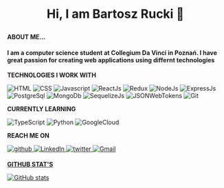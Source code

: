 # <p align='center'> Hi, I am Bartosz Rucki 👋 </p>

<!-- ---

![Brand](firstCover.jpg)

--- -->

**ABOUT ME...**
<p align='center'>
<h4> I am a computer science student at Collegium Da Vinci in Poznań. I have great passion for creating web applications using differnt technologies </h4> 

**TECHNOLOGIES I WORK WITH**

![HTML](https://img.shields.io/badge/html%20-%23E34F26.svg?&style=for-the-badge&logo=html5&logoColor=white)
![CSS](https://img.shields.io/badge/css%20-%231572B6.svg?&style=for-the-badge&logo=css3&logoColor=white)
![Javascript](https://img.shields.io/badge/JavaScript-F7DF1E?style=for-the-badge&logo=javascript&logoColor=black)
![ReactJs](https://img.shields.io/badge/-React-blue?style=for-the-badge&logo=react)
![Redux](https://img.shields.io/badge/Redux-593D88?style=for-the-badge&logo=redux&logoColor=white)
![NodeJs](https://img.shields.io/badge/Node.js-43853D?style=for-the-badge&logo=node.js&logoColor=white)
![ExpressJs](https://img.shields.io/badge/Express.js-404D59?style=for-the-badge)
![PostgreSql](https://img.shields.io/badge/PostgreSQL-316192?style=for-the-badge&logo=postgresql&logoColor=white)
![MongoDb](https://img.shields.io/badge/MongoDB-4EA94B?style=for-the-badge&logo=mongodb&logoColor=white)
![SequelizeJs](https://img.shields.io/badge/sequelize-323330?style=for-the-badge&logo=sequelize&logoColor=blue)
![JSONWebTokens](https://img.shields.io/badge/json%20web%20tokens-323330?style=for-the-badge&logo=json-web-tokens&logoColor=pink)
![Git](https://img.shields.io/badge/GIT-E44C30?style=for-the-badge&logo=git&logoColor=white)

**CURRENTLY LEARNING**

![TypeScript](https://img.shields.io/badge/TypeScript-007ACC?style=for-the-badge&logo=typescript&logoColor=white)
![Python](https://img.shields.io/badge/Python-3776AB?style=for-the-badge&logo=python&logoColor=white)
![GoogleCloud](https://img.shields.io/badge/Google_Cloud-4285F4?style=for-the-badge&logo=google-cloud&logoColor=white)

 **REACH ME ON**

<a href="https://github.com/ruckibartosz" target="_blank">
<img src=https://img.shields.io/badge/github-%2324292e.svg?&style=for-the-badge&logo=github&logoColor=white alt=github style="margin-bottom: 5px;" />
</a>
<a href="https://www.linkedin.com/in/ruckibartosz/" target="_blank">
<img alt="LinkedIn" src="https://img.shields.io/badge/linkedin%20-%230077B5.svg?&style=for-the-badge&logo=linkedin&logoColor=white"/>
</a>
<a href="https://twitter.com/RuckiBartosz" target="_blank">
<img src=https://img.shields.io/badge/twitter-%2300acee.svg?&style=for-the-badge&logo=twitter&logoColor=white alt=twitter style="margin-bottom: 5px;" />
</a>
<a href="mailto:ruckibartosz@gmail.com">
<img alt="Gmail" src="https://img.shields.io/badge/Gmail-D14836?style=for-the-badge&logo=gmail&logoColor=white" />
</p>


**GITHUB STAT'S**

![GitHub stats](https://github-readme-stats.vercel.app/api?username=brucki-cdv&hide=contribs,prs)
